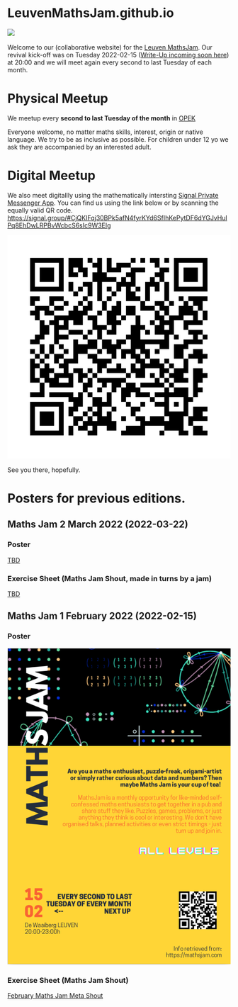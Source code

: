# LeuvenMathsJam.github.io

![](https://www.mathsjam.com/assets/images/papy.svg)

Welcome to our (collaborative website) for the [Leuven MathsJam](https://mathsjam.com/cities/leuven/). Our revival kick-off was on Tuesday 2022-02-15 ([Write-Up incoming soon here](https://aperiodical.com)) at 20:00 and we will meet again every second to last Tuesday of each month. 

# Physical Meetup

We meetup every **second to last Tuesday of the month** in [OPEK](https://www.openstreetmap.org/way/94781952)

Everyone welcome, no matter maths skills, interest, origin or native language. We try to be as inclusive as possible. For children under 12 yo we ask they are accompanied by an interested adult.

# Digital Meetup

We also meet digitallly using the mathematically intersting [Signal Private Messenger App](https://signal.org/download). You can find us using the link below or by scanning the equally valid QR code.
https://signal.group/#CjQKIFqj30BPk5afN4fyrKYd6SfIhKePytDF6dYGJvHulPq8EhDwLRPBvWcbcS6sIc9W3EIg

![](/figures/MathsJamQR.png)

See you there, hopefully.


# Posters for previous editions.

## Maths Jam 2 March 2022 (2022-03-22)

### Poster
[TBD](https://localhost)

### Exercise Sheet (Maths Jam Shout, made in turns by a jam)
[TBD](https://localhost)

## Maths Jam 1 February 2022 (2022-02-15)

### Poster
![](/figures/mathsjam-2022-15-02-crop.png)
### Exercise Sheet (Maths Jam Shout)
[February Maths Jam Meta Shout](https://github.com/MathsJL/MathsJL.github.io/blob/ba186f90b9a513b9cd2036a66455cf23b4f2d3fa/archive/2022-02-16-MJShout.pdf)

